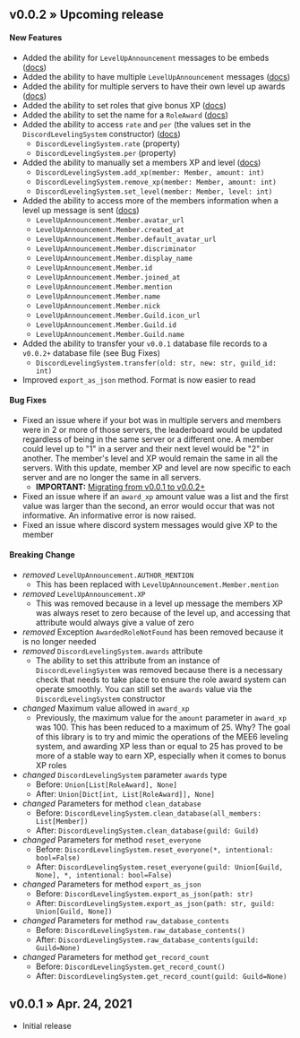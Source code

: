 ## v0.0.2 » Upcoming release
#### New Features
* Added the ability for `LevelUpAnnouncement` messages to be embeds ([docs](https://github.com/Defxult/discordLevelingSystem#levelupannouncement))
* Added the ability to have multiple `LevelUpAnnouncement` messages ([docs](https://github.com/Defxult/discordLevelingSystem#levelupannouncement))
* Added the ability for multiple servers to have their own level up awards ([docs](https://github.com/Defxult/discordLevelingSystem#roleaward))
* Added the ability to set roles that give bonus XP ([docs](https://github.com/Defxult/discordLevelingSystem#handling-xp))
* Added the ability to set the name for a `RoleAward` ([docs](https://github.com/Defxult/discordLevelingSystem#roleaward))
* Added the ability to access `rate` and `per` (the values set in the `DiscordLevelingSystem` constructor) ([docs](https://github.com/Defxult/discordLevelingSystem#discordlevelingsystem))
  * `DiscordLevelingSystem.rate` (property)
  * `DiscordLevelingSystem.per` (property)
* Added the ability to manually set a members XP and level ([docs](https://github.com/Defxult/discordLevelingSystem#all-methods-for-discordlevelingsystem))
  * `DiscordLevelingSystem.add_xp(member: Member, amount: int)`
  * `DiscordLevelingSystem.remove_xp(member: Member, amount: int)`
  * `DiscordLevelingSystem.set_level(member: Member, level: int)`
* Added the ability to access more of the members information when a level up message is sent ([docs](https://github.com/Defxult/discordLevelingSystem#class-attributes))
  * `LevelUpAnnouncement.Member.avatar_url`
  * `LevelUpAnnouncement.Member.created_at`
  * `LevelUpAnnouncement.Member.default_avatar_url`
  * `LevelUpAnnouncement.Member.discriminator`
  * `LevelUpAnnouncement.Member.display_name`
  * `LevelUpAnnouncement.Member.id`
  * `LevelUpAnnouncement.Member.joined_at`
  * `LevelUpAnnouncement.Member.mention`
  * `LevelUpAnnouncement.Member.name`
  * `LevelUpAnnouncement.Member.nick`
  * `LevelUpAnnouncement.Member.Guild.icon_url`
  * `LevelUpAnnouncement.Member.Guild.id`
  * `LevelUpAnnouncement.Member.Guild.name`
* Added the ability to transfer your `v0.0.1` database file records to a `v0.0.2+` database file (see Bug Fixes)
  * `DiscordLevelingSystem.transfer(old: str, new: str, guild_id: int)`
* Improved `export_as_json` method. Format is now easier to read

#### Bug Fixes
* Fixed an issue where if your bot was in multiple servers and members were in 2 or more of those servers, the leaderboard would be updated regardless of being in the same server or a different one. A member could level up to "1" in a server and their next level would be "2" in another. The member's level and XP would remain the same in all the servers. With this update, member XP and level are now specific to each server and are no longer the same in all servers.
  * **IMPORTANT:** [Migrating from v0.0.1 to v0.0.2+](https://github.com/Defxult/discordLevelingSystem#migrating-from-v001-to-v002)
* Fixed an issue where if an `award_xp` amount value was a list and the first value was larger than the second, an error would occur that was not informative. An informative error is now raised.
* Fixed an issue where discord system messages would give XP to the member
#### Breaking Change
* *removed* `LevelUpAnnouncement.AUTHOR_MENTION`
  * This has been replaced with `LevelUpAnnouncement.Member.mention`
* *removed* `LevelUpAnnouncement.XP`
  * This was removed because in a level up message the members XP was always reset to zero because of the level up, and accessing that attribute would always give a value of zero
* *removed* Exception `AwardedRoleNotFound` has been removed because it is no longer needed
* *removed* `DiscordLevelingSystem.awards` attribute
  * The ability to set this attribute from an instance of `DiscordLevelingSystem` was removed because there is a necessary check that needs to take place to ensure the role award system can operate smoothly. You can still set the `awards` value via the `DiscordLevelingSystem` constructor
* *changed* Maximum value allowed in `award_xp`
  * Previously, the maximum value for the `amount` parameter in `award_xp` was 100. This has been reduced to a maximum of 25. Why? The goal of this library is to try and mimic the operations of the MEE6 leveling system, and awarding XP less than or equal to 25 has proved to be more of a stable way to earn XP, especially when it comes to bonus XP roles
* *changed* `DiscordLevelingSystem` parameter `awards` type
  * Before: `Union[List[RoleAward], None]`
  * After: `Union[Dict[int, List[RoleAward]], None]`
* *changed* Parameters for method `clean_database`
  * Before: `DiscordLevelingSystem.clean_database(all_members: List[Member])`
  * After: `DiscordLevelingSystem.clean_database(guild: Guild)`
* *changed* Parameters for method `reset_everyone`
  * Before: `DiscordLevelingSystem.reset_everyone(*, intentional: bool=False)`
  * After: `DiscordLevelingSystem.reset_everyone(guild: Union[Guild, None], *, intentional: bool=False)`
* *changed* Parameters for method `export_as_json`
  * Before: `DiscordLevelingSystem.export_as_json(path: str)`
  * After: `DiscordLevelingSystem.export_as_json(path: str, guild: Union[Guild, None])`
* *changed* Parameters for method `raw_database_contents`
  * Before: `DiscordLevelingSystem.raw_database_contents()`
  * After: `DiscordLevelingSystem.raw_database_contents(guild: Guild=None)`
* *changed* Parameters for method `get_record_count`
  * Before: `DiscordLevelingSystem.get_record_count()`
  * After: `DiscordLevelingSystem.get_record_count(guild: Guild=None)`

## v0.0.1 » Apr. 24, 2021
* Initial release
